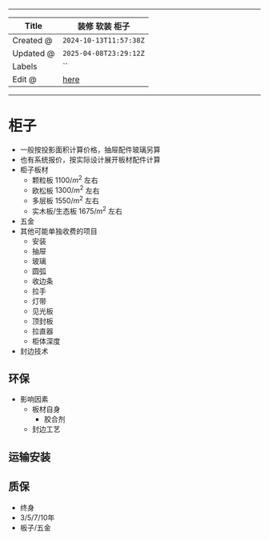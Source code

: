 -----

| Title     | 装修 软装 柜子                                        |
| --------- | ----------------------------------------------- |
| Created @ | `2024-10-13T11:57:38Z`                          |
| Updated @ | `2025-04-08T23:29:12Z`                          |
| Labels    | \`\`                                            |
| Edit @    | [here](https://github.com/junxnone/F/issues/99) |

-----

# 柜子

  - 一般按投影面积计算价格，抽屉配件玻璃另算
  - 也有系统报价，按实际设计展开板材配件计算
  - 柜子板材
      - 颗粒板 $1100/m^2$ 左右
      - 欧松板 $1300/m^2$ 左右
      - 多层板 $1550/m^2$ 左右
      - 实木板/生态板 $1675/m^2$ 左右
  - 五金
  - 其他可能单独收费的项目
      - 安装
      - 抽屉
      - 玻璃
      - 圆弧
      - 收边条
      - 拉手
      - 灯带
      - 见光板
      - 顶封板
      - 拉直器
      - 柜体深度
  - 封边技术

## 环保

  - 影响因素
      - 板材自身
          - 胶合剂
      - 封边工艺

## 运输安装

## 质保

  - 终身
  - 3/5/7/10年
  - 板子/五金
